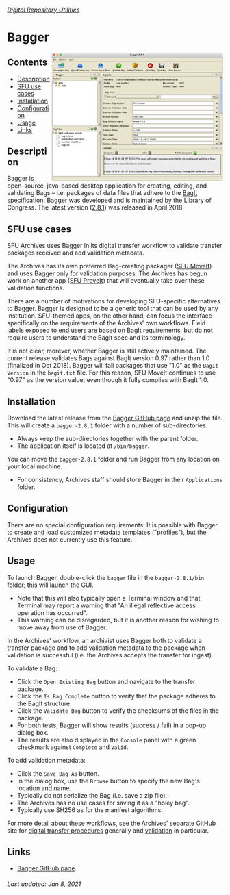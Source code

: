 ###### [Digital Repository Utilities](../README.md)

# Bagger
<img align="right" width="400" src="../screenshots/bagger.png">

## Contents
- [Description](#description)
- [SFU use cases](#sfu-use-cases)
- [Installation](#installation)
- [Configuration](#configuration)
- [Usage](#usage)
- [Links](#links)

## Description
Bagger is open-source, java-based desktop application for creating, editing, and validating Bags – i.e. packages of data files that adhere to the [BagIt specification](https://tools.ietf.org/html/rfc8493). Bagger was developed and is maintained by the Library of Congress. The latest version ([2.8.1](https://github.com/LibraryOfCongress/bagger/releases/tag/v2.8.1)) was released in April 2018.

## SFU use cases
SFU Archives uses Bagger in its digital transfer workflow to validate transfer packages received and add validation metadata.

The Archives has its own preferred Bag-creating packager ([SFU MoveIt](sfu-moveit.md)) and uses Bagger only for validation purposes. The Archives has begun work on another app ([SFU ProveIt](sfu-proveit.md)) that will eventually take over these validation functions.

There are a number of motivations for developing SFU-specific alternatives to Bagger. Bagger is designed to be a generic tool that can be used by any institution. SFU-themed apps, on the other hand, can focus the interface specifically on the requirements of the Archives' own workflows. Field labels exposed to end users are based on BagIt requirements, but do not require users to understand the BagIt spec and its terminology.

It is not clear, morever, whether Bagger is still actively maintained. The current release validates Bags against BagIt version 0.97 rather than 1.0 (finalized in Oct 2018). Bagger will fail packages that use "1.0" as the `BagIt-Version` in the `bagit.txt` file. For this reason, SFU MoveIt continues to use "0.97" as the version value, even though it fully complies with BagIt 1.0.

## Installation
Download the latest release from the [Bagger GitHub page](https://github.com/LibraryOfCongress/bagger/releases/tag/v2.8.1) and unzip the file. This will create a `bagger-2.8.1` folder with a number of sub-directories.
- Always keep the sub-directories together with the parent folder.
- The application itself is located at `/bin/bagger`.

You can move the `bagger-2.8.1` folder and run Bagger from any location on your local machine.
- For consistency, Archives staff should store Bagger in their `Applications` folder.

## Configuration
There are no special configuration requirements. It is possible with Bagger to create and load customized metadata templates ("profiles"), but the Archives does not currently use this feature.

## Usage
To launch Bagger, double-click the `bagger` file in the `bagger-2.8.1/bin` folder; this will launch the GUI.
- Note that this will also typically open a Terminal window and that Terminal may report a warning that "An illegal reflective access operation has occurred".
- This warning can be disregarded, but it is another reason for wishing to move away from use of Bagger.

In the Archives' workflow, an archivist uses Bagger both to validate a transfer package and to add validation metadata to the package when validation is successful (i.e. the Archives accepts the transfer for ingest).

To validate a Bag:
- Click the `Open Existing Bag` button and navigate to the transfer package.
- Click the `Is Bag Complete` button to verify that the package adheres to the BagIt structure.
- Click the `Validate Bag` button to verify the checksums of the files in the package.
- For both tests, Bagger will show results (success / fail) in a pop-up dialog box.
- The results are also displayed in the `Console` panel with a green checkmark against `Complete` and `Valid`.

To add validation metadata:
- Click the `Save Bag As` button.
- In the dialog box, use the `Browse` button to specify the new Bag's location and name.
- Typically do not serialize the Bag (i.e. save a zip file).
- The Archives has no use cases for saving it as a "holey bag".
- Typically use SH256 as for the manifest algorithms.

For more detail about these workflows, see the Archives' separate GitHub site for [digital transfer procedures](https://github.com/SFU-Archives/digital-transfer/blob/master/procedures/standard-archives/00-introduction.md) generally and [validation](https://github.com/SFU-Archives/digital-transfer/blob/master/procedures/standard-archives/03-validation.md) in particular.


## Links
- [Bagger GitHub page](https://github.com/LibraryOfCongress/bagger).

###### Last updated: Jan 8, 2021
